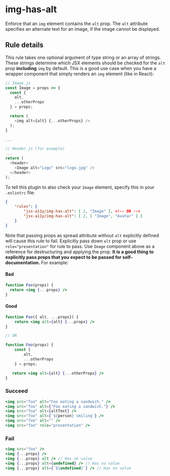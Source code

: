 # img-has-alt

Enforce that an `img` element contains the `alt` prop. The `alt` attribute specifies an alternate text for an image, if the image cannot be displayed.

## Rule details

This rule takes one optional argument of type string or an array of strings. These strings determine which JSX elements should be checked for the `alt` prop **including** `img` by default. This is a good use case when you have a wrapper component that simply renders an `img` element (like in React):

```js
// Image.js
const Image = props => {
  const {
    alt,
    ...otherProps
  } = props;

  return (
    <img alt={alt} {...otherProps} />
  );
}

...

// Header.js (for example)
...
return (
  <header>
    <Image alt="Logo" src="logo.jpg" />
  </header>
);
```

To tell this plugin to also check your `Image` element, specify this in your `.eslintrc` file:

```json
{
    "rules": {
        "jsx-a11y/img-has-alt": [ 2, "Image" ], <!-- OR -->
        "jsx-a11y/img-has-alt": [ 2, [ "Image", "Avatar" ] ]
    }
}
```

Note that passing props as spread attribute without `alt` explicitly defined will cause this rule to fail. Explicitly pass down `alt` prop or use `role="presentation"` for rule to pass. Use `Image` component above as a reference for destructuring and applying the prop. **It is a good thing to explicitly pass props that you expect to be passed for self-documentation.** For example:
#### Bad
```jsx
function Foo(props) {
  return <img {...props} />
}
```

#### Good
```jsx
function Foo({ alt, ...props}) {
    return <img alt={alt} {...props} />
}

// OR

function Foo(props) {
    const {
        alt,
        ...otherProps
    } = props;

   return <img alt={alt} {...otherProps} />
}
```

### Succeed
```jsx
<img src="foo" alt="Foo eating a sandwich." />
<img src="foo" alt={"Foo eating a sandwich."} />
<img src="foo" alt={altText} />
<img src="foo" alt={`${person} smiling`} />
<img src="foo" alt="" />
<img src="foo" role="presentation" />
```

### Fail
```jsx
<img src="foo" />
<img {...props} />
<img {...props} alt /> // Has no value
<img {...props} alt={undefined} /> // Has no value
<img {...props} alt={`${undefined}`} /> // Has no value
```
